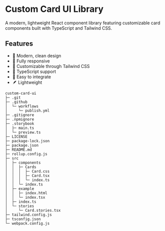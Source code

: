 # Custom Card UI Library

A modern, lightweight React component library featuring customizable card components built with TypeScript and Tailwind CSS.

## Features

- 🎯 Modern, clean design
- 📱 Fully responsive
- 🎨 Customizable through Tailwind CSS
- 💪 TypeScript support
- 🚀 Easy to integrate
- 🪶 Lightweight


```
custom-card-ui
├─ .git
├─ .github
│  └─ workflows
│     └─ publish.yml
├─ .gitignore
├─ .npmignore
├─ .storybook
│  ├─ main.ts
│  └─ preview.ts
├─ LICENSE
├─ package-lock.json
├─ package.json
├─ README.md
├─ rollup.config.js
├─ src
│  ├─ components
│  │  ├─ Cards
│  │  │  ├─ Card.css
│  │  │  ├─ Card.tsx
│  │  │  └─ index.ts
│  │  └─ index.ts
│  ├─ example
│  │  ├─ index.html
│  │  └─ index.tsx
│  ├─ index.ts
│  └─ stories
│     └─ Card.stories.tsx
├─ tailwind.config.js
├─ tsconfig.json
└─ webpack.config.js

```